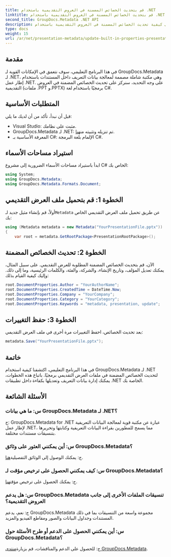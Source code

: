 ```yaml
---
title: قم بتحديث الخصائص المضمنة في العروض التقديمية باستخدام .NET
linktitle: قم بتحديث الخصائص المضمنة في العروض التقديمية باستخدام .NET
second_title: GroupDocs.Metadata .NET API
description: تعرف على كيفية تحديث الخصائص المضمنة في العروض التقديمية باستخدام .NET مع GroupDocs.Metadata، وهي مكتبة متعددة الاستخدامات لمعالجة بيانات التعريف.
type: docs
weight: 15
url: /ar/net/presentation-metadata/update-built-in-properties-presentations/
---
```

## مقدمة
في هذا البرنامج التعليمي، سوف نتعمق في الإمكانات القوية لـ GroupDocs.Metadata لـ .NET، وهي مكتبة شاملة مصممة لمعالجة بيانات التعريف داخل المستندات باستخدام إطار عمل .NET. على وجه التحديد، سنركز على تحديث الخصائص المضمنة في العروض التقديمية (ملفات .PPT و.PPTX) برمجيًا باستخدام لغة C#.
## المتطلبات الأساسية
قبل أن نبدأ، تأكد من أن لديك ما يلي:
- Visual Studio: مثبت على نظامك.
-  GroupDocs.Metadata لـ .NET: تم تنزيله وتثبيته من[هنا](https://releases.groupdocs.com/metadata/net/).
- المعرفة الأساسية بـ C#: الإلمام بلغة البرمجة C#.

## استيراد مساحات الأسماء
ابدأ باستيراد مساحات الأسماء الضرورية إلى مشروع C# الخاص بك:
```csharp
using System;
using GroupDocs.Metadata;
using GroupDocs.Metadata.Formats.Document;
```
## الخطوة 1: قم بتحميل ملف العرض التقديمي
 أولاً، قم بإنشاء مثيل جديد لـ`Metadata` عن طريق تحميل ملف العرض التقديمي الخاص بك:
```csharp
using (Metadata metadata = new Metadata("YourPresentationFile.pptx"))
{
    var root = metadata.GetRootPackage<PresentationRootPackage>();
```
## الخطوة 2: تحديث الخصائص المضمنة
الآن، قم بتحديث الخصائص المضمنة المطلوبة للعرض التقديمي. على سبيل المثال، يمكنك تعديل المؤلف، وتاريخ الإنشاء، والشركة، والفئة، والكلمات الرئيسية، وما إلى ذلك. وإليك كيفية القيام بذلك:
```csharp
root.DocumentProperties.Author = "YourAuthorName";
root.DocumentProperties.CreatedTime = DateTime.Now;
root.DocumentProperties.Company = "YourCompany";
root.DocumentProperties.Category = "YourCategory";
root.DocumentProperties.Keywords = "metadata, presentation, update";
```
## الخطوة 3: حفظ التغييرات
بعد تحديث الخصائص، احفظ التغييرات مرة أخرى في ملف العرض التقديمي:
```csharp
metadata.Save("YourPresentationFile.pptx");
```

## خاتمة
في هذا البرنامج التعليمي، اكتشفنا كيفية استخدام GroupDocs.Metadata لـ .NET لتحديث الخصائص المضمنة في ملفات العرض التقديمي برمجيًا. باتباع هذه الخطوات، يمكنك إدارة بيانات التعريف وتعديلها بكفاءة داخل تطبيقات .NET الخاصة بك.

## الأسئلة الشائعة
### س: ما هي بيانات GroupDocs.Metadata لـ .NET؟
ج: GroupDocs.Metadata for .NET عبارة عن مكتبة قوية لمعالجة البيانات التعريفية لإطار عمل .NET، مما يسمح للمطورين بقراءة البيانات التعريفية وكتابتها وتحريرها بتنسيقات مستندات مختلفة.
### س: أين يمكنني العثور على وثائق GroupDocs.Metadata؟
 ج: يمكنك الوصول إلى الوثائق التفصيلية[هنا](https://reference.groupdocs.com/metadata/net/).
### س: كيف يمكنني الحصول على ترخيص مؤقت لـ GroupDocs.Metadata؟
 ج: يمكنك الحصول على ترخيص مؤقت[هنا](https://purchase.groupdocs.com/temporary-license/).
### س: هل يدعم GroupDocs.Metadata تنسيقات الملفات الأخرى إلى جانب العروض التقديمية؟
ج: نعم، يدعم GroupDocs.Metadata مجموعة واسعة من التنسيقات بما في ذلك المستندات وجداول البيانات والصور ومقاطع الفيديو والمزيد.
### س: أين يمكنني الحصول على الدعم أو طرح الأسئلة حول GroupDocs.Metadata؟
 ج: للحصول على الدعم والمناقشات، قم بزيارة[منتدى GroupDocs.Metadata](https://forum.groupdocs.com/c/metadata/14).